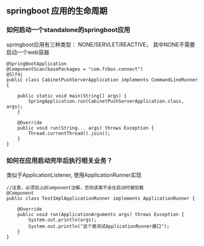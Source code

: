 ## springboot 应用的生命周期

### 如何启动一个standalone的springboot应用

springboot应用有三种类型： NONE/SERVLET/REACTIVE， 其中NONE不需要启动一个web容器

```
@SpringBootApplication
@ComponentScan(basePackages = "com.fcbox.connect")
@Slf4j
public class CabinetPushServerApplication implements CommandLineRunner {

	public static void main(String[] args) {
		SpringApplication.run(CabinetPushServerApplication.class, args);
	}

    @Override
    public void run(String... args) throws Exception {
        Thread.currentThread().join();
    }
}

```

### 如何在应用启动完毕后执行相关业务？

类似于ApplicationListener, 使用ApplicationRunner实现

```
//注意，必须加上@Component注解，否则该类不会在启动时被加载
@Component
public class TestImplApplicationRunner implements ApplicationRunner {
 
    @Override
    public void run(ApplicationArguments args) throws Exception {
        System.out.println(args);
        System.out.println("这个是测试ApplicationRunner接口");
    }
}

```
